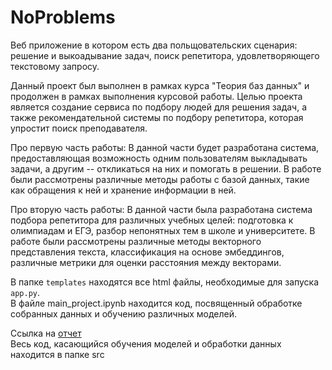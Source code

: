 # NoProblems

Веб приложение в котором есть два польщовательских сценария: решение и выкоадывание задач, поиск репетитора, удовлетворяющего текстовому запросу.


Данный проект был выполнен в рамках курса "Теория баз данных" и продолжен в рамках выполнения курсовой работы. Целью проекта является создание сервиса по подбору людей для решения задач, а также рекомендательной системы по подбору репетитора, которая упростит поиск преподавателя. 

Про первую часть работы: В данной части будет разработана система, предоставляющая возможность одним пользователям выкладывать задачи, а другим -- откликаться на них и помогать в решении. В работе были рассмотрены различные методы работы с базой данных, такие как обращения к ней и хранение информации в ней.

Про вторую часть работы: В данной части была разработана система подбора репетитора для различных учебных целей: подготовка к олимпиадам и ЕГЭ, разбор непонятных тем в школе и университете. В работе были рассмотрены различные методы векторного представления текста, классификация на основе эмбеддингов, различные метрики для оценки расстояния между векторами.

В папке `templates` находятся все html файлы, необходимые для запуска `app.py`.<br>
В файле main_project.ipynb находится код, посвященный обработке собранных данных и обучению различных моделей.

Ссылка на [отчет](https://docs.google.com/document/d/11F7YktrrcKKb5SdGmE9oi65mUmHZ13RGBdRE8-LfYws/edit?usp=sharing)<br>
Весь код, касающийся обучения моделей и обработки данных находится в папке src
